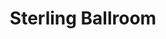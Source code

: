 ---
title: Sterling Ballroom
location: Tinton Falls, NJ
description: Sterling Ballroom - Sounds to Go
link: https://player.vimeo.com/video/162087454?color=26a69a&title=0&byline=0&portrait=0
---